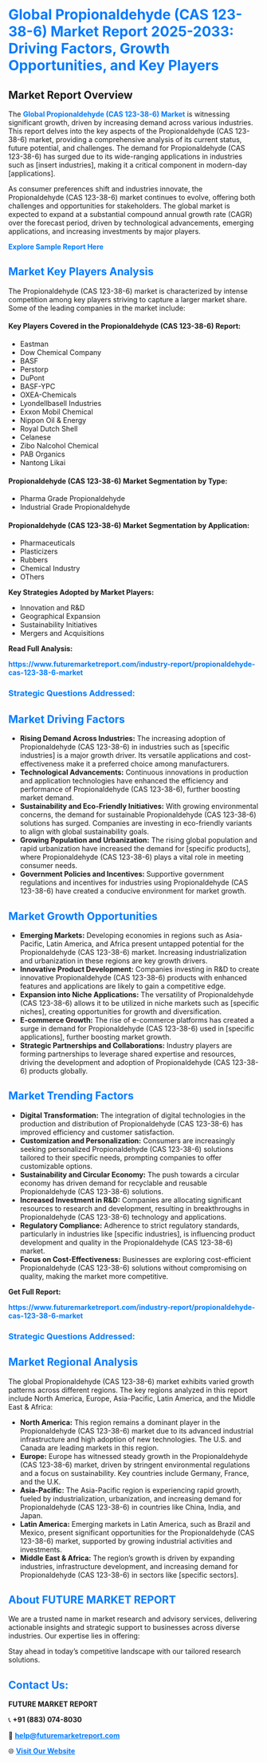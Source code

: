 <h1 style="color: #007BFF;">Global Propionaldehyde (CAS 123-38-6) Market Report 2025-2033: Driving Factors, Growth Opportunities, and Key Players</h1>

<section id="overview">
<h2>Market Report Overview</h2>
<p>The <a href="https://www.futuremarketreport.com/industry-report/propionaldehyde-cas-123-38-6-market" style="color: #007BFF; text-decoration: none;"><strong>Global Propionaldehyde (CAS 123-38-6) Market</strong></a> is witnessing significant growth, driven by increasing demand across various industries. This report delves into the key aspects of the Propionaldehyde (CAS 123-38-6) market, providing a comprehensive analysis of its current status, future potential, and challenges. The demand for Propionaldehyde (CAS 123-38-6) has surged due to its wide-ranging applications in industries such as [insert industries], making it a critical component in modern-day [applications].</p>
<p>As consumer preferences shift and industries innovate, the Propionaldehyde (CAS 123-38-6) market continues to evolve, offering both challenges and opportunities for stakeholders. The global market is expected to expand at a substantial compound annual growth rate (CAGR) over the forecast period, driven by technological advancements, emerging applications, and increasing investments by major players.</p>
</section>

<section id="overview">
<p><a href="https://www.futuremarketreport.com/request-sample/reportId=83607" style="color: #007BFF; text-decoration: none;"><strong>Explore Sample Report Here</strong></a></p>
</section>

<section id="key-players">
<h2 style="color: #007BFF;">Market Key Players Analysis</h2>
<p>The Propionaldehyde (CAS 123-38-6) market is characterized by intense competition among key players striving to capture a larger market share. Some of the leading companies in the market include:</p>
<h4>Key Players Covered in the Propionaldehyde (CAS 123-38-6) Report:</h4>
<ul><li>Eastman</li><li>Dow Chemical Company</li><li>BASF</li><li>Perstorp</li><li>DuPont</li><li>BASF-YPC</li><li>OXEA-Chemicals</li><li>Lyondellbasell Industries</li><li>Exxon Mobil Chemical</li><li>Nippon Oil &amp; Energy</li><li>Royal Dutch Shell</li><li>Celanese</li><li>Zibo Nalcohol Chemical</li><li>PAB Organics</li><li>Nantong Likai</li></ul>
<h4>Propionaldehyde (CAS 123-38-6) Market Segmentation by Type:</h4>
<ul><li>Pharma Grade Propionaldehyde</li><li>Industrial Grade Propionaldehyde</li></ul>

<h4>Propionaldehyde (CAS 123-38-6) Market Segmentation by Application:</h4>
<ul><li>Pharmaceuticals</li><li>Plasticizers</li><li>Rubbers</li><li>Chemical Industry</li><li>OThers</li></ul>
<p><strong>Key Strategies Adopted by Market Players:</strong></p>
<ul>
<li>Innovation and R&D</li>
<li>Geographical Expansion</li>
<li>Sustainability Initiatives</li>
<li>Mergers and Acquisitions</li>
</ul>
</section>

<section>
<p><strong>Read Full Analysis: </strong></p><a href="https://www.futuremarketreport.com/industry-report/propionaldehyde-cas-123-38-6-market" style="color: #007BFF; text-decoration: none;"><strong>https://www.futuremarketreport.com/industry-report/propionaldehyde-cas-123-38-6-market</strong></a>
<h3 style="color: #007BFF;">Strategic Questions Addressed:</h3>
</section>

<section id="driving-factors">
<h2 style="color: #007BFF;">Market Driving Factors</h2>
<ul>
<li><strong>Rising Demand Across Industries:</strong> The increasing adoption of Propionaldehyde (CAS 123-38-6) in industries such as [specific industries] is a major growth driver. Its versatile applications and cost-effectiveness make it a preferred choice among manufacturers.</li>
<li><strong>Technological Advancements:</strong> Continuous innovations in production and application technologies have enhanced the efficiency and performance of Propionaldehyde (CAS 123-38-6), further boosting market demand.</li>
<li><strong>Sustainability and Eco-Friendly Initiatives:</strong> With growing environmental concerns, the demand for sustainable Propionaldehyde (CAS 123-38-6) solutions has surged. Companies are investing in eco-friendly variants to align with global sustainability goals.</li>
<li><strong>Growing Population and Urbanization:</strong> The rising global population and rapid urbanization have increased the demand for [specific products], where Propionaldehyde (CAS 123-38-6) plays a vital role in meeting consumer needs.</li>
<li><strong>Government Policies and Incentives:</strong> Supportive government regulations and incentives for industries using Propionaldehyde (CAS 123-38-6) have created a conducive environment for market growth.</li>
</ul>
</section>

<section id="growth-opportunities">
<h2 style="color: #007BFF;">Market Growth Opportunities</h2>
<ul>
<li><strong>Emerging Markets:</strong> Developing economies in regions such as Asia-Pacific, Latin America, and Africa present untapped potential for the Propionaldehyde (CAS 123-38-6) market. Increasing industrialization and urbanization in these regions are key growth drivers.</li>
<li><strong>Innovative Product Development:</strong> Companies investing in R&D to create innovative Propionaldehyde (CAS 123-38-6) products with enhanced features and applications are likely to gain a competitive edge.</li>
<li><strong>Expansion into Niche Applications:</strong> The versatility of Propionaldehyde (CAS 123-38-6) allows it to be utilized in niche markets such as [specific niches], creating opportunities for growth and diversification.</li>
<li><strong>E-commerce Growth:</strong> The rise of e-commerce platforms has created a surge in demand for Propionaldehyde (CAS 123-38-6) used in [specific applications], further boosting market growth.</li>
<li><strong>Strategic Partnerships and Collaborations:</strong> Industry players are forming partnerships to leverage shared expertise and resources, driving the development and adoption of Propionaldehyde (CAS 123-38-6) products globally.</li>
</ul>
</section>

<section id="trending-factors">
<h2 style="color: #007BFF;">Market Trending Factors</h2>
<ul>
<li><strong>Digital Transformation:</strong> The integration of digital technologies in the production and distribution of Propionaldehyde (CAS 123-38-6) has improved efficiency and customer satisfaction.</li>
<li><strong>Customization and Personalization:</strong> Consumers are increasingly seeking personalized Propionaldehyde (CAS 123-38-6) solutions tailored to their specific needs, prompting companies to offer customizable options.</li>
<li><strong>Sustainability and Circular Economy:</strong> The push towards a circular economy has driven demand for recyclable and reusable Propionaldehyde (CAS 123-38-6) solutions.</li>
<li><strong>Increased Investment in R&D:</strong> Companies are allocating significant resources to research and development, resulting in breakthroughs in Propionaldehyde (CAS 123-38-6) technology and applications.</li>
<li><strong>Regulatory Compliance:</strong> Adherence to strict regulatory standards, particularly in industries like [specific industries], is influencing product development and quality in the Propionaldehyde (CAS 123-38-6) market.</li>
<li><strong>Focus on Cost-Effectiveness:</strong> Businesses are exploring cost-efficient Propionaldehyde (CAS 123-38-6) solutions without compromising on quality, making the market more competitive.</li>
</ul>
</section>

<section>
<p><strong>Get Full Report: </strong></p><a href="https://www.futuremarketreport.com/industry-report/propionaldehyde-cas-123-38-6-market" style="color: #007BFF; text-decoration: none;"><strong>https://www.futuremarketreport.com/industry-report/propionaldehyde-cas-123-38-6-market</strong></a>
<h3 style="color: #007BFF;">Strategic Questions Addressed:</h3>
</section>


<section id="regional-analysis">
<h2 style="color: #007BFF;">Market Regional Analysis</h2>
<p>The global Propionaldehyde (CAS 123-38-6) market exhibits varied growth patterns across different regions. The key regions analyzed in this report include North America, Europe, Asia-Pacific, Latin America, and the Middle East & Africa:</p>
<ul>
<li><strong>North America:</strong> This region remains a dominant player in the Propionaldehyde (CAS 123-38-6) market due to its advanced industrial infrastructure and high adoption of new technologies. The U.S. and Canada are leading markets in this region.</li>
<li><strong>Europe:</strong> Europe has witnessed steady growth in the Propionaldehyde (CAS 123-38-6) market, driven by stringent environmental regulations and a focus on sustainability. Key countries include Germany, France, and the U.K.</li>
<li><strong>Asia-Pacific:</strong> The Asia-Pacific region is experiencing rapid growth, fueled by industrialization, urbanization, and increasing demand for Propionaldehyde (CAS 123-38-6) in countries like China, India, and Japan.</li>
<li><strong>Latin America:</strong> Emerging markets in Latin America, such as Brazil and Mexico, present significant opportunities for the Propionaldehyde (CAS 123-38-6) market, supported by growing industrial activities and investments.</li>
<li><strong>Middle East & Africa:</strong> The region’s growth is driven by expanding industries, infrastructure development, and increasing demand for Propionaldehyde (CAS 123-38-6) in sectors like [specific sectors].</li>
</ul>
</section>

<footer>
<h2 style="color: #007BFF;">About FUTURE MARKET REPORT</h2>
<p>We are a trusted name in market research and advisory services, delivering actionable insights and strategic support to businesses across diverse industries. Our expertise lies in offering:</p>

<p>Stay ahead in today’s competitive landscape with our tailored research solutions.</p>

<h2 style="color: #007BFF;">Contact Us:</h2>
<p><strong>FUTURE MARKET REPORT</strong></p>
<p>📞 <strong>+91 (883) 074-8030</strong></p>
<p>📧 <strong><a href="mailto:help@futuremarketreport.com" style="color: #007BFF;">help@futuremarketreport.com</a></strong></p>
<p>🌐 <strong><a href="https://www.futuremarketreport.com/" style="color: #007BFF;">Visit Our Website</a></strong></p>
</footer>